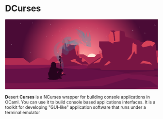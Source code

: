 # DCurses

<p align="center">
  <a href="https://www.freepik.com/vectors/background">
    <img alt="created by freepik - www.freepik.com" target="_blank" rel="noopener noreferrer" src="https://github.com/LhamaLabs/imagens/blob/master/dcurse.png">
  </a>
</p>

**D**esert **Curses** is a NCurses wrapper for building console applications in OCaml. You can use it to build console based applications interfaces. It is a toolkit for developing "GUI-like" application software that runs under a terminal emulator
